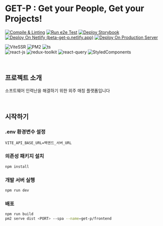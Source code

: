 # GET-P : Get your People, Get your Projects!

[![Compile & Linting](https://github.com/Principes-Artis-Mechanicae/get-p-frontend/actions/workflows/test-static.yml/badge.svg)](https://github.com/Principes-Artis-Mechanicae/get-p-frontend/actions/workflows/test-static.yml)
[![Run e2e Test](https://github.com/Principes-Artis-Mechanicae/get-p-frontend/actions/workflows/test-e2e.yml/badge.svg)](https://github.com/Principes-Artis-Mechanicae/get-p-frontend/actions/workflows/test-e2e.yml)
[![Deploy Storybook](https://github.com/Principes-Artis-Mechanicae/get-p-frontend/actions/workflows/deploy-storybook.yml/badge.svg)](https://github.com/Principes-Artis-Mechanicae/get-p-frontend/actions/workflows/deploy-storybook.yml)<br/>
[![Deploy On Netlify (beta-get-p.netlify.app)](https://github.com/Principes-Artis-Mechanicae/get-p-frontend/actions/workflows/deploy-netlify.yml/badge.svg)](https://github.com/Principes-Artis-Mechanicae/get-p-frontend/actions/workflows/deploy-netlify.yml)
[![Deploy On Production Server](https://github.com/Principes-Artis-Mechanicae/get-p-frontend/actions/workflows/depoly-production.yml/badge.svg)](https://github.com/Principes-Artis-Mechanicae/get-p-frontend/actions/workflows/depoly-production.yml)


![ViteSSR](https://shields.io/badge/Vite_SSR-black?logo=vite&style=flat&color=512BD4)
![PM2](https://shields.io/badge/PM2-black?logo=pm2&style=flat&color=2B037A)
![ts](https://shields.io/badge/TypeScript-black?logo=typescript&style=flat&color=033963)
<br/>
![react-js](https://shields.io/badge/ReactJS-black?logo=react&style=flat&color=0086CA)
![redux-toolkit](https://shields.io/badge/Redux_Toolkit-black?logo=redux&style=flat&color=7648BA)
![react-query](https://shields.io/badge/Tanstack_Query-black?logo=reactquery&style=flat&color=720020)
![StyledComponents](https://shields.io/badge/Emotion_Styled-black?logo=styledcomponents&style=flat&color=202020)

<br/>

## 프로젝트 소개
소프트웨어 인력난을 해결하기 위한 외주 매칭 플랫폼입니다

<br/>

## 시작하기

### .env 환경변수 설정
```env
VITE_API_BASE_URL=백엔드_서버_URL
```

### 의존성 패키지 설치
```bash
npm install
```

### 개발 서버 실행
```bash
npm run dev
```

### 배포
```bash
npm run build
pm2 serve dist <PORT> --spa --name=get-p/frontend
```


